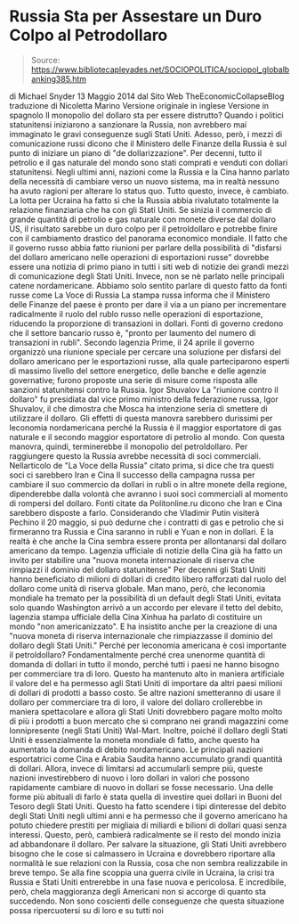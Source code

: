 # Russia Sta per Assestare un Duro Colpo al Petrodollaro

> Source: https://www.bibliotecapleyades.net/SOCIOPOLITICA/sociopol_globalbanking385.htm

di
Michael Snyder
13 Maggio 2014
dal Sito Web
TheEconomicCollapseBlog
traduzione di
Nicoletta Marino
Versione originale in inglese
Versione in spagnolo
Il
monopolio del dollaro sta per essere distrutto?
Quando i politici statunitensi iniziarono a sanzionare la Russia, non
avrebbero mai immaginato le gravi conseguenze sugli Stati Uniti. Adesso,
però, i mezzi di comunicazione russi dicono che il Ministero delle Finanze
della Russia è sul punto di iniziare un piano di "de dollarizzazione".
Per
decenni, tutto il petrolio e il gas naturale del mondo sono stati comprati e
venduti con dollari statunitensi.
Negli ultimi anni, nazioni come la Russia e la Cina hanno parlato della
necessità di cambiare verso un nuovo sistema, ma in realtà nessuno ha avuto
ragioni per alterare lo status quo.
Tutto questo, invece, è cambiato.
La
lotta per Ucraina
ha fatto sì che la Russia abbia rivalutato totalmente la relazione
finanziaria che ha con gli Stati Uniti. Se sinizia il commercio di grande
quantità di petrolio e gas naturale con monete diverse dal dollaro US, il
risultato sarebbe un duro colpo per il petroldollaro e potrebbe finire con
il cambiamento drastico del panorama economico mondiale.
Il
fatto che il governo russo abbia fatto riunioni per parlare della
possibilità di "disfarsi del dollaro americano nelle operazioni di
esportazioni russe" dovrebbe essere una notizia di primo piano in tutti i
siti web di notizie dei grandi mezzi di comunicazione degli Stati Uniti.
Invece, non se nè parlato nelle principali catene nordamericane.
Abbiamo solo sentito parlare di questo fatto da fonti russe come
La Voce di Russia
La
stampa russa informa che il Ministero delle Finanze del paese è pronto per
dare il via a un piano per incrementare radicalmente il ruolo del rublo
russo nelle operazioni di esportazione, riducendo la proporzione di
transazioni in dollari.
Fonti di governo credono che il settore bancario russo è,
"pronto per laumento del numero di transazioni in rubli".
Secondo lagenzia Prime, il 24 aprile il governo organizzò una riunione
speciale per cercare una soluzione per disfarsi del dollaro americano per le
esportazioni russe, alla quale parteciparono esperti di massimo livello del
settore energetico, delle banche e delle agenzie governative; furono
proposte una serie di misure come risposta alle sanzioni statunitensi contro
la Russia.
Igor Shuvalov
La
"riunione contro il dollaro" fu presidiata dal vice primo ministro della
federazione russa, Igor Shuvalov, il che dimostra che Mosca ha
intenzione seria di smettere di utilizzare il dollaro.
Gli
effetti di questa manovra sarebbero durissimi per leconomia nordamericana
perché la Russia è il maggior esportatore di gas naturale e il secondo
maggior esportatore di petrolio al mondo.
Con
questa manovra, quindi, terminerebbe il monopolio del petroldollaro. Per
raggiungere questo la Russia avrebbe necessità di soci commerciali.
Nellarticolo de "La Voce della Russia" citato prima, si dice che tra
questi soci ci sarebbero Iran e Cina
Il
successo della campagna russa per cambiare il suo commercio da dollari in
rubli o in altre monete della regione, dipenderebbe dalla volontà che
avranno i suoi soci commerciali al momento di rompersi del dollaro.
Fonti citate da Politonline.ru dicono che Iran e Cina sarebbero disposte a
farlo.
Considerando che
Vladimir Putin visiterà Pechino il 20 maggio, si può
dedurne che i contratti di gas e petrolio che si firmeranno tra Russia e
Cina saranno in rubli e Yuan e non in dollari.
E
la realtà è che anche la Cina sembra essere pronta per allontanarsi dal
dollaro americano da tempo.
Lagenzia ufficiale di notizie della Cina già ha fatto un invito per
stabilire una "nuova moneta internazionale di riserva che rimpiazzi il
dominio del dollaro statunitense"
Per
decenni gli Stati Uniti hanno beneficiato di milioni di dollari di credito
libero rafforzati dal ruolo del dollaro come unità di riserva globale.
Man
mano, però, che leconomia mondiale ha tremato per la possibilità di un default degli Stati Uniti, evitata solo quando Washington arrivò a un
accordo per elevare il tetto del debito, lagenzia stampa ufficiale della
Cina Xinhua ha parlato di costituire un mondo "non americanizzato".
E
ha insistito anche per la creazione di una
"nuova moneta di riserva internazionale che rimpiazzasse il dominio del
dollaro degli Stati Uniti."
Perché per leconomia americana è così importante il petroldollaro?
Fondamentalmente perché crea unenorme quantità di domanda di dollari in
tutto il mondo, perché tutti i paesi ne hanno bisogno per commerciare tra di
loro. Questo ha mantenuto alto in maniera artificiale il valore del e ha
permesso agli Stati Uniti di importare da altri paesi milioni di dollari di
prodotti a basso costo.
Se
altre nazioni smetteranno di usare il dollaro per commerciare tra di loro,
il valore del dollaro crollerebbe in maniera spettacolare e allora gli Stati
Uniti dovrebbero pagare molto molto di più i prodotti a buon mercato che si
comprano nei grandi magazzini come lonnipresente (negli Stati Uniti)
Wal-Mart.
Inoltre, poiché il dollaro degli Stati Uniti è essenzialmente la moneta
mondiale di fatto, anche questo ha aumentato la domanda di debito
nordamericano.
Le
principali nazioni esportatrici come Cina e Arabia Saudita hanno accumulato
grandi quantità di dollari.
Allora, invece di limitarsi ad accumularli sempre più, queste nazioni
investirebbero di nuovo i loro dollari in valori che possono rapidamente
cambiare di nuovo in dollari se fosse necessario.
Una
delle forme più abituali di farlo è stata quella di investire quei dollari
in Buoni del Tesoro degli Stati Uniti. Questo ha fatto scendere i tipi
dinteresse del debito degli Stati Uniti negli ultimi anni e ha permesso che
il governo americano ha potuto chiedere prestiti per migliaia di miliardi e
bilioni di dollari quasi senza interessi.
Questo, però, cambierà radicalmente se il resto del mondo inizia ad
abbandonare il dollaro.
Per
salvare la situazione, gli Stati Uniti avrebbero bisogno che le cose si
calmassero in Ucraina e dovrebbero riportare alla normalità le sue relazioni
con la Russia, cosa che non sembra realizzabile in breve tempo.
Se
alla fine scoppia una guerra civile in Ucraina, la crisi tra Russia e Stati
Uniti entrerebbe in una fase nuova e pericolosa.
E
incredibile, però, chela maggioranza degli Americani non si accorge di
quanto sta succedendo. Non sono coscienti delle conseguenze che questa
situazione possa ripercuotersi su di loro e su tutti noi
